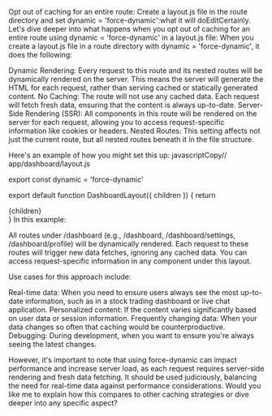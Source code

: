 Opt out of caching for an entire route:
Create a layout.js file in the route directory and set dynamic = 'force-dynamic':what it will doEditCertainly. Let's dive deeper into what happens when you opt out of caching for an entire route using dynamic = 'force-dynamic' in a layout.js file:
When you create a layout.js file in a route directory with dynamic = 'force-dynamic', it does the following:

Dynamic Rendering: Every request to this route and its nested routes will be dynamically rendered on the server. This means the server will generate the HTML for each request, rather than serving cached or statically generated content.
No Caching: The route will not use any cached data. Each request will fetch fresh data, ensuring that the content is always up-to-date.
Server-Side Rendering (SSR): All components in this route will be rendered on the server for each request, allowing you to access request-specific information like cookies or headers.
Nested Routes: This setting affects not just the current route, but all nested routes beneath it in the file structure.

Here's an example of how you might set this up:
javascriptCopy// app/dashboard/layout.js

export const dynamic = 'force-dynamic'

export default function DashboardLayout({ children }) {
return <div>{children}</div>
}
In this example:

All routes under /dashboard (e.g., /dashboard, /dashboard/settings, /dashboard/profile) will be dynamically rendered.
Each request to these routes will trigger new data fetches, ignoring any cached data.
You can access request-specific information in any component under this layout.

Use cases for this approach include:

Real-time data: When you need to ensure users always see the most up-to-date information, such as in a stock trading dashboard or live chat application.
Personalized content: If the content varies significantly based on user data or session information.
Frequently changing data: When your data changes so often that caching would be counterproductive.
Debugging: During development, when you want to ensure you're always seeing the latest changes.

However, it's important to note that using force-dynamic can impact performance and increase server load, as each request requires server-side rendering and fresh data fetching. It should be used judiciously, balancing the need for real-time data against performance considerations.
Would you like me to explain how this compares to other caching strategies or dive deeper into any specific aspect?
